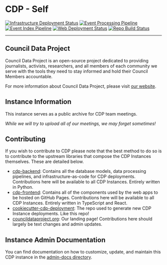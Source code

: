 # CDP - Self

[![Infrastructure Deployment Status](https://github.com/CouncilDataProject/self/workflows/Infrastructure/badge.svg)](https://github.com/CouncilDataProject/self/actions?query=workflow%3A%22Infrastructure%22)
[![Event Processing Pipeline](https://github.com/CouncilDataProject/self/workflows/Event%20Gather/badge.svg)](https://github.com/CouncilDataProject/self/actions?query=workflow%3A%22Event+Gather%22)
[![Event Index Pipeline](https://github.com/CouncilDataProject/self/workflows/Event%20Index/badge.svg)](https://github.com/CouncilDataProject/self/actions?query=workflow%3A%22Event+Index%22)
[![Web Deployment Status](https://github.com/CouncilDataProject/self/workflows/Web%20App/badge.svg)](https://CouncilDataProject.github.io/self)
[![Repo Build Status](https://github.com/CouncilDataProject/self/workflows/Build%20Main/badge.svg)](https://github.com/CouncilDataProject/self/actions?query=workflow%3A%22Build+Main%22)

---

## Council Data Project

Council Data Project is an open-source project dedicated to providing journalists, activists, researchers, and all members of each community we serve with the tools they need to stay informed and hold their Council Members accountable.

For more information about Council Data Project, please visit [our website](https://councildataproject.org/).

## Instance Information

This instance serves as a public archive for CDP team meetings.

_While we will try to upload all of our meetings, we may forget sometimes!_

## Contributing

If you wish to contribute to CDP please note that the best method to do so is to contribute to the upstream libraries that compose the CDP Instances themselves. These are detailed below.

-   [cdp-backend](https://github.com/CouncilDataProject/cdp-backend): Contains all the database models, data processing pipelines, and infrastructure-as-code for CDP deployments. Contributions here will be available to all CDP Instances. Entirely written in Python.
-   [cdp-frontend](https://github.com/CouncilDataProject/cdp-frontend): Contains all of the components used by the web apps to be hosted on GitHub Pages. Contributions here will be available to all CDP Instances. Entirely written in TypeScript and React.
-   [cookiecutter-cdp-deployment](https://github.com/CouncilDataProject/cookiecutter-cdp-deployment): The repo used to generate new CDP Instance deployments. Like this repo!
-   [councildataproject.org](https://github.com/CouncilDataProject/councildataproject.github.io): Our landing page! Contributions here should largely be text changes and admin updates.

## Instance Admin Documentation

You can find documentation on how to customize, update, and maintain this CDP instance
in the
[admin-docs directory](https://github.com/CouncilDataProject/self/tree/main/admin-docs).

